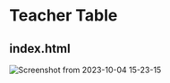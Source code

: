 # Teacher Table

## index.html

![Screenshot from 2023-10-04 15-23-15](https://github.com/samuelselasi/alx-backend-javascript/assets/85158665/7d64d3c2-303c-4c57-8a43-bb5bfb4c4cfc)
